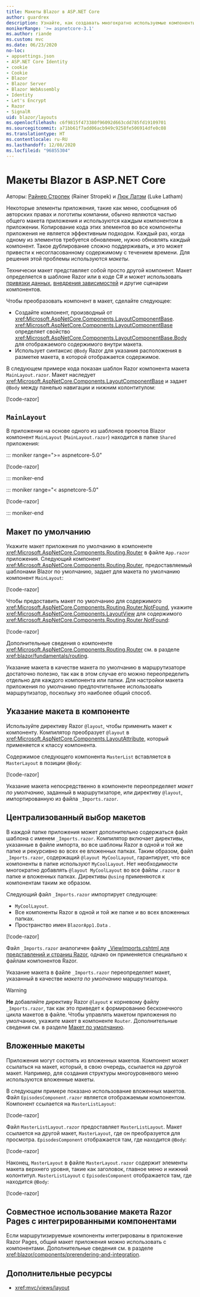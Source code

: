 ```yaml
---
title: Макеты Blazor в ASP.NET Core
author: guardrex
description: Узнайте, как создавать многократно используемые компоненты макета для Blazor приложений.
monikerRange: '>= aspnetcore-3.1'
ms.author: riande
ms.custom: mvc
ms.date: 06/23/2020
no-loc:
- appsettings.json
- ASP.NET Core Identity
- cookie
- Cookie
- Blazor
- Blazor Server
- Blazor WebAssembly
- Identity
- Let's Encrypt
- Razor
- SignalR
uid: blazor/layouts
ms.openlocfilehash: c6f9815f473380f96092d663cdd785fd19109701
ms.sourcegitcommit: a71bb61f7add06acb949c9258fe506914dfe0c08
ms.translationtype: HT
ms.contentlocale: ru-RU
ms.lasthandoff: 12/08/2020
ms.locfileid: "96855304"
---
```

# <a name="aspnet-core-no-locblazor-layouts"></a>Макеты Blazor в ASP.NET Core

Авторы: [Райнер Стропек](https://www.timecockpit.com) (Rainer Stropek) и [Люк Латэм](https://github.com/guardrex) (Luke Latham)

Некоторые элементы приложения, такие как меню, сообщения об авторских правах и логотипы компании, обычно являются частью общего макета приложения и используются каждым компонентом в приложении. Копирование кода этих элементов во все компоненты приложения не является эффективным подходом. Каждый раз, когда одному из элементов требуется обновление, нужно обновлять каждый компонент. Такое дублирование сложно поддерживать, и это может привести к несогласованному содержимому с течением времени. Для решения этой проблемы используются *макеты*.

Технически макет представляет собой просто другой компонент. Макет определяется в шаблоне Razor или в коде C# и может использовать [привязки данных](xref:blazor/components/data-binding), [внедрения зависимостей](xref:blazor/fundamentals/dependency-injection) и другие сценарии компонентов.

Чтобы преобразовать компонент в макет, сделайте следующее:

* Создайте компонент, производный от <xref:Microsoft.AspNetCore.Components.LayoutComponentBase>. <xref:Microsoft.AspNetCore.Components.LayoutComponentBase> определяет свойство <xref:Microsoft.AspNetCore.Components.LayoutComponentBase.Body> для отображаемого содержимого внутри макета.
* Использует синтаксис `@Body` Razor для указания расположения в разметке макета, в которой отображается содержимое.

В следующем примере кода показан шаблон Razor компонента макета `MainLayout.razor`. Макет наследует <xref:Microsoft.AspNetCore.Components.LayoutComponentBase> и задает `@Body` между панелью навигации и нижним колонтитулом:

[!code-razor[](layouts/sample_snapshot/3.x/MainLayout.razor)]

## <a name="mainlayout-component"></a>`MainLayout`

В приложении на основе одного из шаблонов проектов Blazor компонент `MainLayout` (`MainLayout.razor`) находится в папке `Shared` приложения:

::: moniker range=">= aspnetcore-5.0"

[!code-razor[](./common/samples/5.x/BlazorWebAssemblySample/Shared/MainLayout.razor)]

::: moniker-end

::: moniker range="< aspnetcore-5.0"

[!code-razor[](./common/samples/3.x/BlazorWebAssemblySample/Shared/MainLayout.razor)]

::: moniker-end

## <a name="default-layout"></a>Макет по умолчанию

Укажите макет приложения по умолчанию в компоненте <xref:Microsoft.AspNetCore.Components.Routing.Router> в файле `App.razor` приложения. Следующий компонент <xref:Microsoft.AspNetCore.Components.Routing.Router>, предоставляемый шаблонами Blazor по умолчанию, задает для макета по умолчанию компонент `MainLayout`:

[!code-razor[](layouts/sample_snapshot/3.x/App1.razor?highlight=3)]

Чтобы предоставить макет по умолчанию для содержимого <xref:Microsoft.AspNetCore.Components.Routing.Router.NotFound>, укажите <xref:Microsoft.AspNetCore.Components.LayoutView> для содержимого <xref:Microsoft.AspNetCore.Components.Routing.Router.NotFound>:

[!code-razor[](layouts/sample_snapshot/3.x/App2.razor?highlight=6-9)]

Дополнительные сведения о компоненте <xref:Microsoft.AspNetCore.Components.Routing.Router> см. в разделе <xref:blazor/fundamentals/routing>.

Указание макета в качестве макета по умолчанию в маршрутизаторе достаточно полезно, так как в этом случае его можно переопределить отдельно для каждого компонента или папки. Для настройки макета приложения по умолчанию предпочтительнее использовать маршрутизатор, поскольку это наиболее общий способ.

## <a name="specify-a-layout-in-a-component"></a>Указание макета в компоненте

Используйте директиву Razor `@layout`, чтобы применить макет к компоненту. Компилятор преобразует `@layout` в <xref:Microsoft.AspNetCore.Components.LayoutAttribute>, который применяется к классу компонента.

Содержимое следующего компонента `MasterList` вставляется в `MasterLayout` в позиции `@Body`:

[!code-razor[](layouts/sample_snapshot/3.x/MasterList.razor?highlight=1)]

Указание макета непосредственно в компоненте переопределяет *макет по умолчанию*, заданный в маршрутизаторе, или директиву `@layout`, импортированную из файла `_Imports.razor`.

## <a name="centralized-layout-selection"></a>Централизованный выбор макетов

В каждой папке приложения может дополнительно содержаться файл шаблона с именем `_Imports.razor`. Компилятор включает директивы, указанные в файле импорта, во все шаблоны Razor в одной и той же папке и рекурсивно во всех ее вложенных папках. Таким образом, файл `_Imports.razor`, содержащий `@layout MyCoolLayout`, гарантирует, что все компоненты в папке используют `MyCoolLayout`. Нет необходимости многократно добавлять `@layout MyCoolLayout` во все файлы `.razor` в папке и вложенных папках. Директивы `@using` применяются к компонентам таким же образом.

Следующий файл `_Imports.razor` импортирует следующее:

* `MyCoolLayout`.
* Все компоненты Razor в одной и той же папке и во всех вложенных папках.
* Пространство имен `BlazorApp1.Data` .
 
[!code-razor[](layouts/sample_snapshot/3.x/_Imports.razor)]

Файл `_Imports.razor` аналогичен файлу [_ViewImports.cshtml для представлений и страниц Razor](xref:mvc/views/layout#importing-shared-directives), однако он применяется специально к файлам компонентов Razor.

Указание макета в файле `_Imports.razor` переопределяет макет, указанный в качестве *макета по умолчанию* маршрутизатора.

> [!WARNING]
> **Не** добавляйте директиву Razor `@layout` к корневому файлу `_Imports.razor`, так как это приведет к формированию бесконечного цикла макетов в файле. Чтобы управлять макетом приложения по умолчанию, укажите макет в компоненте `Router`. Дополнительные сведения см. в разделе [Макет по умолчанию](#default-layout).

## <a name="nested-layouts"></a>Вложенные макеты

Приложения могут состоять из вложенных макетов. Компонент может ссылаться на макет, который, в свою очередь, ссылается на другой макет. Например, для создания структуры многоуровневого меню используются вложенные макеты.

В следующем примере показано использование вложенных макетов. Файл `EpisodesComponent.razor` является отображаемым компонентом. Компонент ссылается на `MasterListLayout`:

[!code-razor[](layouts/sample_snapshot/3.x/EpisodesComponent.razor?highlight=1)]

Файл `MasterListLayout.razor` предоставляет `MasterListLayout`. Макет ссылается на другой макет, `MasterLayout`, где он преобразуется для просмотра. `EpisodesComponent` отображается там, где находится `@Body`:

[!code-razor[](layouts/sample_snapshot/3.x/MasterListLayout.razor?highlight=1,9)]

Наконец, `MasterLayout` в файле `MasterLayout.razor` содержит элементы макета верхнего уровня, такие как заголовок, главное меню и нижний колонтитул. `MasterListLayout` с `EpisodesComponent` отображается там, где находится `@Body`:

[!code-razor[](layouts/sample_snapshot/3.x/MasterLayout.razor?highlight=6)]

## <a name="share-a-no-locrazor-pages-layout-with-integrated-components"></a>Совместное использование макета Razor Pages с интегрированными компонентами

Если маршрутизируемые компоненты интегрированы в приложение Razor Pages, общий макет приложения можно использовать с компонентами. Дополнительные сведения см. в разделе <xref:blazor/components/prerendering-and-integration>.

## <a name="additional-resources"></a>Дополнительные ресурсы

* <xref:mvc/views/layout>
